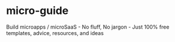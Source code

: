 # micro-guide
Build microapps / microSaaS - No fluff, No jargon - Just 100% free templates, advice, resources, and ideas 
